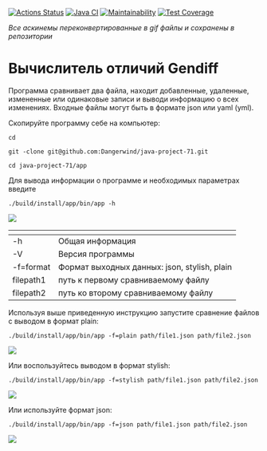 
[![Actions Status](https://github.com/Dangerwind/java-project-71/actions/workflows/hexlet-check.yml/badge.svg)](https://github.com/Dangerwind/java-project-71/actions) 
[![Java CI](https://github.com/Dangerwind/java-project-71/actions/workflows/main.yml/badge.svg)](https://github.com/Dangerwind/java-project-71/actions/workflows/main.yml) [![Maintainability](https://api.codeclimate.com/v1/badges/89d9658bf7fac506ca70/maintainability)](https://codeclimate.com/github/Dangerwind/java-project-71/maintainability) 
[![Test Coverage](https://api.codeclimate.com/v1/badges/89d9658bf7fac506ca70/test_coverage)](https://codeclimate.com/github/Dangerwind/java-project-71/test_coverage)

_Все аскинемы переконвертированные в gif файлы и сохранены в репозитории_

# Вычислитель отличий Gendiff
  Программа сравнивает два файла, находит добавленные, удаленные, измененные или одинаковые записи и выводи информацию о всех изменениях.
Входные файлы могут быть в формате json или yaml (yml).

  Скопируйте программу себе на компьютер:
```
cd
```
```
git -clone git@github.com:Dangerwind/java-project-71.git
```
```
cd java-project-71/app
```
  Для вывода информации о программе и необходимых параметрах введите
```
./build/install/app/bin/app -h
```

![](https://github.com/Dangerwind/java-project-71/blob/main/GIF/01-help.gif)


| <!-- -->  | <!-- -->                                     |
|:----------|:---------------------------------------------|
| -h        | Общая информация                             |
| -V        | Версия программы                             |
| -f=format | Формат выходных данных: json, stylish, plain |
| filepath1 | путь к первому сравниваемому файлу           |
| filepath2 | путь ко второму сравниваемому файлу          |

  Используя выше приведенную инструкцию запустите сравнение файлов с выводом в формат plain:
```
./build/install/app/bin/app -f=plain path/file1.json path/file2.json
```
![](https://github.com/Dangerwind/java-project-71/blob/main/GIF/02-plain.gif)
 
  Или воспользуйтесь выводом в формат stylish:
```
./build/install/app/bin/app -f=stylish path/file1.json path/file2.json
```
![](https://github.com/Dangerwind/java-project-71/blob/main/GIF/03-stylish.gif)

  Или используйте формат json:
```
./build/install/app/bin/app -f=json path/file1.json path/file2.json
```
![](https://github.com/Dangerwind/java-project-71/blob/main/GIF/04-json.gif)
